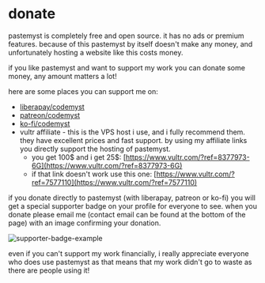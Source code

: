 # donate

pastemyst is completely free and open source. it has no ads or premium features. because of this pastemyst by itself doesn't make any money, and unfortunately hosting a website like this costs money.

if you like pastemyst and want to support my work you can donate some money, any amount matters a lot!

here are some places you can support me on:

- [liberapay/codemyst](https://liberapay.com/codemyst)
- [patreon/codemyst](https://www.patreon.com/codemyst)
- [ko-fi/codemyst](https://ko-fi.com/codemyst)
- vultr affiliate - this is the VPS host i use, and i fully recommend them. they have excellent prices and fast support. by using my affiliate links you directly support the hosting of pastemyst.
    * you get 100$ and i get 25$: [https://www.vultr.com/?ref=8377973-6G](https://www.vultr.com/?ref=8377973-6G)
    * if that link doesn't work use this one: [https://www.vultr.com/?ref=7577110](https://www.vultr.com/?ref=7577110)

if you donate directly to pastemyst (with liberapay, patreon or ko-fi) you will get a special supporter badge on your profile for everyone to see. when you donate please email me (contact email can be found at the bottom of the page) with an image confirming your donation.

![supporter-badge-example](/static/assets/images/supporter-showcase.png)

even if you can't support my work financially, i really appreciate everyone who does use pastemyst as that means that my work didn't go to waste as there are people using it!
